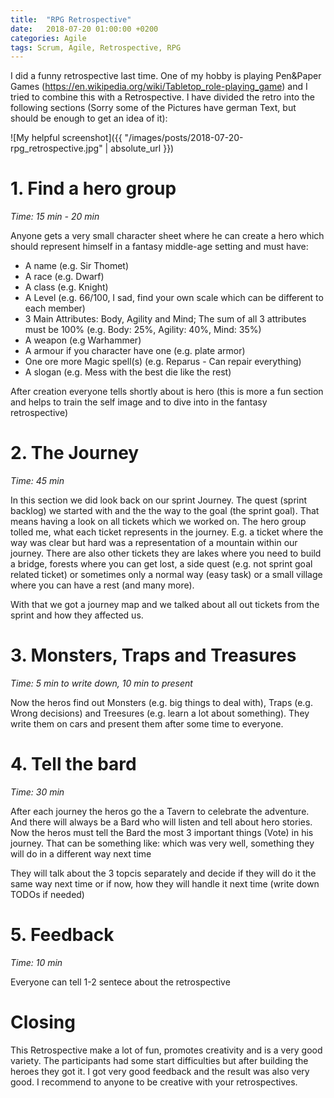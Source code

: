 ```yaml
---
title:  "RPG Retrospective"
date:   2018-07-20 01:00:00 +0200
categories: Agile
tags: Scrum, Agile, Retrospective, RPG
---
```


I did a funny retrospective last time. One of my hobby is playing Pen&Paper Games (https://en.wikipedia.org/wiki/Tabletop_role-playing_game)
and I tried to combine this with a Retrospective. I have divided the retro into the following sections (Sorry some of the Pictures have german Text, but should be enough to get an idea of it):

![My helpful screenshot]({{ "/images/posts/2018-07-20-rpg_retrospective.jpg" | absolute_url }})

# 1. Find a hero group
*Time: 15 min - 20 min*

Anyone gets a very small character sheet where he can create a hero which should represent himself in a fantasy middle-age setting and must have:
- A name (e.g. Sir Thomet)
- A race (e.g. Dwarf)
- A class (e.g. Knight)
- A Level (e.g. 66/100, I sad, find your own scale which can be different to each member)
- 3 Main Attributes: Body, Agility and Mind; The sum of all 3 attributes must be 100% (e.g. Body: 25%, Agility: 40%, Mind: 35%)
- A weapon (e.g Warhammer)
- A armour if you character have one (e.g. plate armor)
- One ore more Magic spell(s) (e.g. Reparus - Can repair everything)
- A slogan (e.g. Mess with the best die like the rest)

After creation everyone tells shortly about is hero (this is more a fun section and helps to train the self image and to dive into in the fantasy retrospective)

# 2. The Journey
*Time: 45 min*

In this section we did look back on our sprint Journey. The quest (sprint backlog) we started with and the the way to the goal (the sprint goal). That means having a look on all tickets which we worked on. The hero group
tolled me, what each ticket represents in the journey. E.g. a ticket where the way was clear but hard was a representation of a mountain within our journey. There are also other tickets they are
lakes where you need to build a bridge, forests where you can get lost, a side quest (e.g. not sprint goal related ticket) or sometimes only a normal way (easy task) or a small village where you can have a rest (and many more).

With that we got a journey map and we talked about all out tickets from the sprint and how they affected us.

# 3. Monsters, Traps and Treasures
*Time: 5 min to write down, 10 min to present*

Now the heros find out Monsters (e.g. big things to deal with), Traps (e.g. Wrong decisions) and Treesures (e.g. learn a lot about something). They write them on cars and present them after some time to everyone.

# 4. Tell the bard
*Time: 30 min*

After each journey the heros go the a Tavern to celebrate the adventure. And there will always be a Bard who will listen and tell about hero stories. Now the heros must tell the Bard the most 3 important things (Vote) in his journey.
That can be something like: which was very well, something they will do in a different way next time

They will talk about the 3 topcis separately and decide if they will do it the same way next time or if now, how they will handle it next time (write down TODOs if needed)

# 5. Feedback
*Time: 10 min*

Everyone can tell 1-2 sentece about the retrospective

# Closing
This Retrospective make a lot of fun, promotes creativity and is a very good variety. The participants had some start difficulties but after building the heroes they got it. I got very good feedback and the result was also very good. I recommend to anyone to be creative with your retrospectives.
